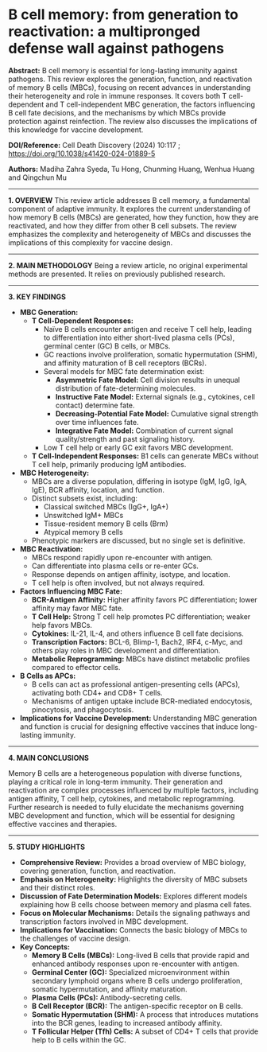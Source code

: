 # B cell memory: from generation to reactivation: a multipronged defense wall against pathogens

**Abstract:**
B cell memory is essential for long-lasting immunity against pathogens. This review explores the generation, function, and reactivation of memory B cells (MBCs), focusing on recent advances in understanding their heterogeneity and role in immune responses.  It covers both T cell-dependent and T cell-independent MBC generation, the factors influencing B cell fate decisions, and the mechanisms by which MBCs provide protection against reinfection. The review also discusses the implications of this knowledge for vaccine development.

**DOI/Reference:** Cell Death Discovery (2024) 10:117 ; https://doi.org/10.1038/s41420-024-01889-5

**Authors:** Madiha Zahra Syeda, Tu Hong, Chunming Huang, Wenhua Huang and Qingchun Mu

---

**1. OVERVIEW**
This review article addresses B cell memory, a fundamental component of adaptive immunity.  It explores the current understanding of how memory B cells (MBCs) are generated, how they function, how they are reactivated, and how they differ from other B cell subsets.  The review emphasizes the complexity and heterogeneity of MBCs and discusses the implications of this complexity for vaccine design.

---

**2. MAIN METHODOLOGY**
Being a review article, no original experimental methods are presented. It relies on previously published research.

---
**3. KEY FINDINGS**
*   **MBC Generation:**
    *   **T Cell-Dependent Responses:**
        *   Naïve B cells encounter antigen and receive T cell help, leading to differentiation into either short-lived plasma cells (PCs), germinal center (GC) B cells, or MBCs.
        *   GC reactions involve proliferation, somatic hypermutation (SHM), and affinity maturation of B cell receptors (BCRs).
        *   Several models for MBC fate determination exist:
            *   **Asymmetric Fate Model:**  Cell division results in unequal distribution of fate-determining molecules.
            *   **Instructive Fate Model:**  External signals (e.g., cytokines, cell contact) determine fate.
            *   **Decreasing-Potential Fate Model:**  Cumulative signal strength over time influences fate.
            *   **Integrative Fate Model:**  Combination of current signal quality/strength and past signaling history.
        *   Low T cell help or early GC exit favors MBC development.
    *   **T Cell-Independent Responses:**  B1 cells can generate MBCs without T cell help, primarily producing IgM antibodies.
*   **MBC Heterogeneity:**
    *   MBCs are a diverse population, differing in isotype (IgM, IgG, IgA, IgE), BCR affinity, location, and function.
    *   Distinct subsets exist, including:
        *   Classical switched MBCs (IgG+, IgA+)
        *   Unswitched IgM+ MBCs
        *   Tissue-resident memory B cells (Brm)
        *   Atypical memory B cells
    * Phenotypic markers are discussed, but no single set is definitive.
*   **MBC Reactivation:**
    *   MBCs respond rapidly upon re-encounter with antigen.
    *   Can differentiate into plasma cells or re-enter GCs.
    *   Response depends on antigen affinity, isotype, and location.
    *   T cell help is often involved, but not always required.
*   **Factors Influencing MBC Fate:**
    *   **BCR-Antigen Affinity:**  Higher affinity favors PC differentiation; lower affinity may favor MBC fate.
    *   **T Cell Help:**  Strong T cell help promotes PC differentiation; weaker help favors MBCs.
    *   **Cytokines:**  IL-21, IL-4, and others influence B cell fate decisions.
    *   **Transcription Factors:**  BCL-6, Blimp-1, Bach2, IRF4, c-Myc, and others play roles in MBC development and differentiation.
    *   **Metabolic Reprogramming:**  MBCs have distinct metabolic profiles compared to effector cells.
*   **B Cells as APCs:**
    *   B cells can act as professional antigen-presenting cells (APCs), activating both CD4+ and CD8+ T cells.
    *   Mechanisms of antigen uptake include BCR-mediated endocytosis, pinocytosis, and phagocytosis.
*   **Implications for Vaccine Development:**  Understanding MBC generation and function is crucial for designing effective vaccines that induce long-lasting immunity.

---

**4. MAIN CONCLUSIONS**

Memory B cells are a heterogeneous population with diverse functions, playing a critical role in long-term immunity. Their generation and reactivation are complex processes influenced by multiple factors, including antigen affinity, T cell help, cytokines, and metabolic reprogramming.  Further research is needed to fully elucidate the mechanisms governing MBC development and function, which will be essential for designing effective vaccines and therapies.

---

**5. STUDY HIGHLIGHTS**

*   **Comprehensive Review:** Provides a broad overview of MBC biology, covering generation, function, and reactivation.
*   **Emphasis on Heterogeneity:**  Highlights the diversity of MBC subsets and their distinct roles.
*   **Discussion of Fate Determination Models:**  Explores different models explaining how B cells choose between memory and plasma cell fates.
*   **Focus on Molecular Mechanisms:**  Details the signaling pathways and transcription factors involved in MBC development.
*   **Implications for Vaccination:**  Connects the basic biology of MBCs to the challenges of vaccine design.
*   **Key Concepts:**
    *   **Memory B Cells (MBCs):**  Long-lived B cells that provide rapid and enhanced antibody responses upon re-encounter with antigen.
    *   **Germinal Center (GC):**  Specialized microenvironment within secondary lymphoid organs where B cells undergo proliferation, somatic hypermutation, and affinity maturation.
    *   **Plasma Cells (PCs):**  Antibody-secreting cells.
    *   **B Cell Receptor (BCR):**  The antigen-specific receptor on B cells.
    *   **Somatic Hypermutation (SHM):**  A process that introduces mutations into the BCR genes, leading to increased antibody affinity.
    *   **T Follicular Helper (Tfh) Cells:**  A subset of CD4+ T cells that provide help to B cells within the GC.